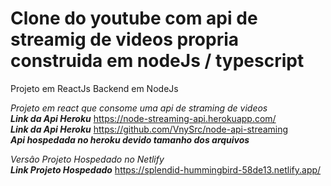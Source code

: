 # Clone do youtube com api de streamig de videos propria construida em nodeJs / typescript

Projeto em ReactJs Backend em NodeJs

*Projeto em react que consome uma api de straming de videos* <br />
***Link da Api Heroku*** https://node-streaming-api.herokuapp.com/<br />
***Link da Api Heroku*** https://github.com/VnySrc/node-api-streaming<br />
***Api hospedada no heroku devido tamanho dos arquivos***<br />

*Versâo Projeto Hospedado no Netlify*<br />
***Link Projeto Hospedado*** https://splendid-hummingbird-58de13.netlify.app/ <br />


